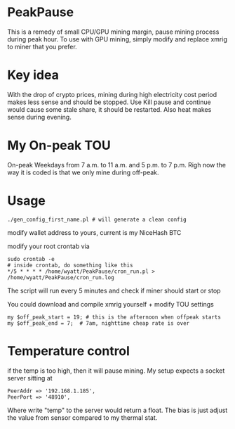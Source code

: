 # PeakPause
This is a remedy of small CPU/GPU mining margin, pause mining process during peak hour.
To use with GPU mining, simply modify and replace xmrig to miner that you prefer.

# Key idea
With the drop of crypto prices, mining during high electricity cost period makes less sense and should be stopped.
Use Kill pause and continue would cause some stale share, it should be restarted. Also heat makes sense during evening.

# My On-peak TOU
On-peak	Weekdays from 7 a.m. to 11 a.m. and 5 p.m. to 7 p.m.
Righ now the way it is coded is that we only mine during off-peak.

# Usage
```
./gen_config_first_name.pl # will generate a clean config
```
modify wallet address to yours, current is my NiceHash BTC

modify your root crontab via
```
sudo crontab -e
# inside crontab, do something like this
*/5 * * * * /home/wyatt/PeakPause/cron_run.pl > /home/wyatt/PeakPause/cron_run.log
```

The script will run every 5 minutes and check if miner should start or stop

You could download and compile xmrig yourself + modify TOU settings

```
my $off_peak_start = 19; # this is the afternoon when offpeak starts
my $off_peak_end = 7;  # 7am, nighttime cheap rate is over
```

# Temperature control
if the temp is too high, then it will pause mining. My setup expects a socket server sitting at
```
PeerAddr => '192.168.1.185',   
PeerPort => '48910',   
```
Where write "temp" to the server would return a float. The bias is just adjust the value from sensor compared to my thermal stat.
 
